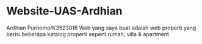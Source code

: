 # Website-UAS-Ardhian
Ardhian Purnomo/K3523016
Web yang saya buat adalah web properti yang berisi beberapa katalog properti seperti rumah, villa & apartment
